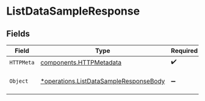 # ListDataSampleResponse


## Fields

| Field                                                                                           | Type                                                                                            | Required                                                                                        | Description                                                                                     |
| ----------------------------------------------------------------------------------------------- | ----------------------------------------------------------------------------------------------- | ----------------------------------------------------------------------------------------------- | ----------------------------------------------------------------------------------------------- |
| `HTTPMeta`                                                                                      | [components.HTTPMetadata](../../models/components/httpmetadata.md)                              | :heavy_check_mark:                                                                              | N/A                                                                                             |
| `Object`                                                                                        | [*operations.ListDataSampleResponseBody](../../models/operations/listdatasampleresponsebody.md) | :heavy_minus_sign:                                                                              | a list of DataSample objects                                                                    |
